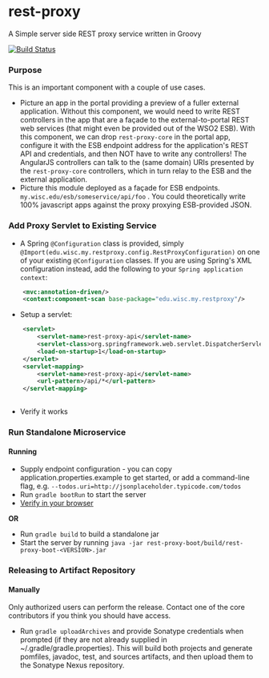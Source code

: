 # rest-proxy
A Simple server side REST proxy service written in Groovy

[![Build Status](https://travis-ci.org/UW-Madison-DoIT/rest-proxy.svg)](https://travis-ci.org/UW-Madison-DoIT/rest-proxy)

### Purpose

This is an important component with a couple of use cases.

 * Picture an app in the portal providing a preview of a fuller external application. Without this component, we would need to write REST controllers in the app that are a façade to the external-to-portal REST web services (that might even be provided out of the WSO2 ESB). With this component, we can drop `rest-proxy-core` in the portal app, configure it with the ESB endpoint address for the application's REST API and credentials, and then NOT have to write any controllers! The AngularJS controllers can talk to the (same domain) URIs presented by the `rest-proxy-core` controllers, which in turn relay to the ESB and the external application.
 * Picture this module deployed as a façade for ESB endpoints. `my.wisc.edu/esb/someservice/api/foo` . You could theoretically write 100% javascript apps against the proxy proxying ESB-provided JSON.

### Add Proxy Servlet to Existing Service
+ A Spring `@Configuration` class is provided, simply `@Import(edu.wisc.my.restproxy.config.RestProxyConfiguration)` on one of your existing `@Configuration` classes. If you are using Spring's XML configuration instead, add the following to your `Spring application context`:
```xml
    <mvc:annotation-driven/>
    <context:component-scan base-package="edu.wisc.my.restproxy"/>
```
+ Setup a servlet:
```xml
    <servlet>
        <servlet-name>rest-proxy-api</servlet-name>
        <servlet-class>org.springframework.web.servlet.DispatcherServlet</servlet-class>
        <load-on-startup>1</load-on-startup>
    </servlet>
    <servlet-mapping>
        <servlet-name>rest-proxy-api</servlet-name>
        <url-pattern>/api/*</url-pattern>
    </servlet-mapping>
    
```
+ Verify it works

### Run Standalone Microservice

#### Running
* Supply endpoint configuration - you can copy application.properties.example to get started, or add a command-line flag, e.g. `--todos.uri=http://jsonplaceholder.typicode.com/todos`
* Run `gradle bootRun` to start the server
* [Verify in your browser](localhost:8080/todos)

__OR__

* Run `gradle build` to build a standalone jar
* Start the server by running `java -jar rest-proxy-boot/build/rest-proxy-boot-<VERSION>.jar`

### Releasing to Artifact Repository

#### Manually
Only authorized users can perform the release.  Contact one of the core contributors if you think you should have access.

* Run `gradle uploadArchives` and provide Sonatype credentials when prompted (if they are not already supplied in ~/.gradle/gradle.properties).  This will build both projects and generate pomfiles, javadoc, test, and sources artifacts, and then upload them to the Sonatype Nexus repository.

